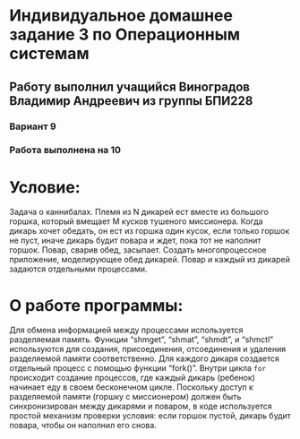 # Индивидуальное домашнее задание 3 по Операционным системам
## Работу выполнил учащийся Виноградов Владимир Андреевич из группы БПИ228
### Вариант 9
### Работа выполнена на 10

# Условие:
Задача о каннибалах. Племя из N дикарей ест вместе из большого горшка, который вмещает M кусков тушеного миссионера. Когда дикарь хочет обедать, он ест из горшка один кусок, если только горшок не пуст, иначе дикарь будит повара и ждет, пока тот не наполнит горшок. Повар, сварив обед, засыпает. Создать многопроцессное приложение, моделирующее обед дикарей. Повар и каждый из дикарей задаются отдельными процессами.

# О работе программы:
Для обмена информацией между процессами используется разделяемая память. Функции “shmget”, “shmat”, “shmdt”, и “shmctl” используются для создания, присоединения, отсоединения и удаления разделяемой памяти соответственно.
Для каждого дикаря создается отдельный процесс с помощью функции “fork()”. Внутри цикла `for` происходит создание процессов, где каждый дикарь (ребенок) начинает еду в своем бесконечном цикле.
Поскольку доступ к разделяемой памяти (горшку с миссионером) должен быть синхронизирован между дикарями и поваром, в коде используется простой механизм проверки условия: если горшок пустой, дикарь будит повара, чтобы он наполнил его снова.
